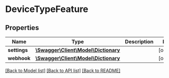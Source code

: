# DeviceTypeFeature

## Properties
Name | Type | Description | Notes
------------ | ------------- | ------------- | -------------
**settings** | [**\Swagger\Client\Model\Dictionary**](Dictionary.md) |  | [optional] 
**webhook** | [**\Swagger\Client\Model\Dictionary**](Dictionary.md) |  | [optional] 

[[Back to Model list]](../README.md#documentation-for-models) [[Back to API list]](../README.md#documentation-for-api-endpoints) [[Back to README]](../README.md)


